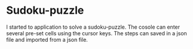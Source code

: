 # Sudoku-puzzle

I started to application to solve a sudoku-puzzle. The cosole can enter several pre-set cells using the cursor keys.
The steps can saved in a json file and imported from a json file.

